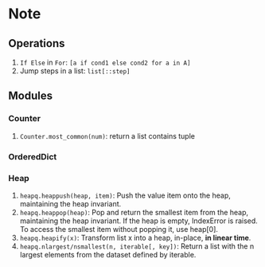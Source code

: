 # Note

## Operations

1. `If Else` in `For`: `[a if cond1 else cond2 for a in A]`
2. Jump steps in a list: `list[::step]`

## Modules

### Counter

1. `Counter.most_common(num)`: return a list contains tuple 

### OrderedDict

### Heap

1. `heapq.heappush(heap, item)`: Push the value item onto the heap, maintaining the heap invariant.
2. `heapq.heappop(heap)`: Pop and return the smallest item from the heap, maintaining the heap invariant. If the heap is empty, IndexError is raised. To access the smallest item without popping it, use heap[0].
3. `heapq.heapify(x)`: Transform list x into a heap, in-place, **in linear time**.
4. `heapq.nlargest/nsmallest(n, iterable[, key])`: Return a list with the n largest elements from the dataset defined by iterable.

